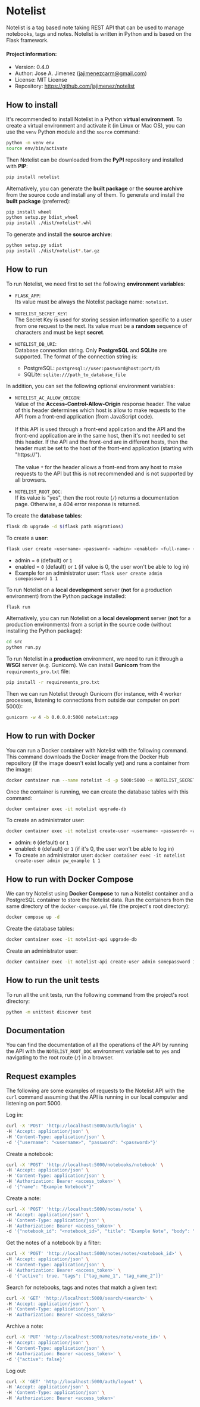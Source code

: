 # Notelist
Notelist is a tag based note taking REST API that can be used to manage
notebooks, tags and notes. Notelist is written in Python and is based on the
Flask framework.

#### Project information:
- Version: 0.4.0
- Author: Jose A. Jimenez (jajimenezcarm@gmail.com)
- License: MIT License
- Repository: https://github.com/jajimenez/notelist

## How to install

It's recommended to install Notelist in a Python **virtual environment**. To
create a virtual environment and activate it (in Linux or Mac OS), you can use
the `venv` Python module and the `source` command:

```bash
python -m venv env
source env/bin/activate
```

Then Notelist can be downloaded from the **PyPI** repository and installed with
**PIP**:

```bash
pip install notelist
```

Alternatively, you can generate the **built package** or the **source archive**
from the source code and install any of them. To generate and install the
**built package** (preferred):

```bash
pip install wheel
python setup.py bdist_wheel
pip install ./dist/notelist*.whl
```

To generate and install the **source archive**:

```bash
python setup.py sdist
pip install ./dist/notelist*.tar.gz
```

## How to run

To run Notelist, we need first to set the following **environment variables**:

- `FLASK_APP`:<br>
Its value must be always the Notelist package name: `notelist`.

- `NOTELIST_SECRET_KEY`:<br>
The Secret Key is used for storing session information specific to a user from
one request to the next. Its value must be a **random** sequence of characters
and must be kept **secret**.

- `NOTELIST_DB_URI`:<br>
Database connection string. Only **PostgreSQL** and **SQLite** are supported.
The format of the connection string is:
  - PostgreSQL: `postgresql://user:password@host:port/db`
  - SQLite: `sqlite:///path_to_database_file`

In addition, you can set the following optional environment variables:
- `NOTELIST_AC_ALLOW_ORIGIN`:<br>
Value of the **Access-Control-Allow-Origin** response header. The value of this
header determines which host is allow to make requests to the API from a front-end
application (from JavaScript code).<br><br>
If this API is used through a front-end application and the API and the front-end
application are in the same host, then it's not needed to set this header. If the
API and the front-end are in different hosts, then the header must be set to the
host of the front-end application (starting with "https://").<br><br>
The value `*` for the header allows a front-end from any host to make requests to
the API but this is not recommended and is not supported by all browsers.

- `NOTELIST_ROOT_DOC`:<br>
If its value is "yes", then the root route (`/`) returns a documentation page.
Otherwise, a 404 error response is returned.

To create the **database tables**:

```bash
flask db upgrade -d $(flask path migrations)
```

To create a **user**:

```bash
flask user create <username> <password> <admin> <enabled> <full-name> <e-mail> 
```

- admin = `0` (default) or `1`
- enabled = `0` (default) or `1` (if value is 0, the user won't be able to log in)
- Example for an administrator user: `flask user create admin somepassword 1 1`

To run Notelist on a **local development** server (**not** for a production
environment) from the Python package installed:

```bash
flask run
```

Alternatively, you can run Notelist on a **local development** server (**not**
for a production environments) from a script in the source code (without
installing the Python package):

```bash
cd src
python run.py
```

To run Notelist in a **production** environment, we need to run it through a
**WSGI** server (e.g. Gunicorn). We can install **Gunicorn** from the
`requirements_pro.txt` file:

```bash
pip install -r requirements_pro.txt
```

Then we can run Notelist through Gunicorn (for instance, with 4 worker processes,
listening to connections from outside our computer on port 5000):

```bash
gunicorn -w 4 -b 0.0.0.0:5000 notelist:app
```

## How to run with Docker

You can run a Docker container with Notelist with the following command. This
command downloads the Docker image from the Docker Hub repository (if the image
doesn't exist locally yet) and runs a container from the image:

```bash
docker container run --name notelist -d -p 5000:5000 -e NOTELIST_SECRET_KEY=<key> -e NOTELIST_DB_URI=<uri> -e NOTELIST_ROOT_DOC=yes jajim/notelist:0.4.0
```

Once the container is running, we can create the database tables with this
command:

```bash
docker container exec -it notelist upgrade-db
```

To create an administrator user:

```bash
docker container exec -it notelist create-user <username> <password> <admin> <enabled> <name> <email>
```

- admin: `0` (default) or `1`
- enabled: `0` (default) or `1` (if it's 0, the user won't be able to log in)
- To create an administrator user: `docker container exec -it notelist
create-user admin pw_example 1 1`

## How to run with Docker Compose

We can try Notelist using **Docker Compose** to run a Notelist container and a
PostgreSQL container to store the Notelist data. Run the containers from the
same directory of the `docker-compose.yml` file (the project's root directory):

```bash
docker compose up -d
```

Create the database tables:

```bash
docker container exec -it notelist-api upgrade-db
```

Create an administrator user:

```bash
docker container exec -it notelist-api create-user admin somepassword 1 1
```

## How to run the unit tests

To run all the unit tests, run the following command from the project's root
directory:

```bash
python -m unittest discover test
```

## Documentation

You can find the documentation of all the operations of the API by running the
API with the `NOTELIST_ROOT_DOC` environment variable set to `yes` and navigating
to the root route (`/`) in a browser.

## Request examples

The following are some examples of requests to the Notelist API with the `curl`
command assuming that the API is running in our local computer and listening on
port 5000.

Log in:

```bash
curl -X 'POST' 'http://localhost:5000/auth/login' \
-H 'Accept: application/json' \
-H 'Content-Type: application/json' \
-d '{"username": "<username>", "password": "<password>"}'
```

Create a notebook:

```bash
curl -X 'POST' 'http://localhost:5000/notebooks/notebook' \
-H 'Accept: application/json' \
-H 'Content-Type: application/json' \
-H 'Authorization: Bearer <access_token>' \
-d '{"name": "Example Notebook"}'
```

Create a note:

```bash
curl -X 'POST' 'http://localhost:5000/notes/note' \
-H 'Accept: application/json' \
-H 'Content-Type: application/json' \
-H 'Authorization: Bearer <access_token>' \
-d '{"notebook_id": "<notebook_id>", "title": "Example Note", "body": "This is a test note", tags: ["tag_name_1", "tag_name_2"]}'
```

Get the notes of a notebook by a filter:

```bash
curl -X 'POST' 'http://localhost:5000/notes/notes/<notebook_id>' \
-H 'Accept: application/json' \
-H 'Content-Type: application/json' \
-H 'Authorization: Bearer <access_token>' \
-d '{"active": true, "tags": ["tag_name_1", "tag_name_2"]}'
```

Search for notebooks, tags and notes that match a given text:

```bash
curl -X 'GET' 'http://localhost:5000/search/<search>' \
-H 'Accept: application/json' \
-H 'Content-Type: application/json' \
-H 'Authorization: Bearer <access_token>'
```

Archive a note:

```bash
curl -X 'PUT' 'http://localhost:5000/notes/note/<note_id>' \
-H 'Accept: application/json' \
-H 'Content-Type: application/json' \
-H 'Authorization: Bearer <access_token>' \
-d '{"active": false}'
```

Log out:

```bash
curl -X 'GET' 'http://localhost:5000/auth/logout' \
-H 'Accept: application/json' \
-H 'Content-Type: application/json' \
-H 'Authorization: Bearer <access_token>'
```

